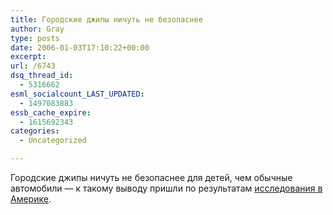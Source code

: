 ```yaml
---
title: Городские джипы ничуть не безопаснее
author: Gray
type: posts
date: 2006-01-03T17:10:22+00:00
excerpt:
url: /6743
dsq_thread_id:
  - 5316662
esml_socialcount_LAST_UPDATED:
  - 1497083883
essb_cache_expire:
  - 1615692343
categories:
  - Uncategorized

---
```








Городские джипы ничуть не безопаснее для детей, чем обычные автомобили &#8212; к такому выводу пришли по результатам <a href="http://www.cbc.ca/story/world/national/2006/01/03/suv-safety060103.html" target="_blank">исследования в Америке</a>.